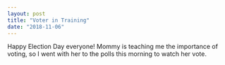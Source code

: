 ```yaml
---
layout: post
title: "Voter in Training"
date: "2018-11-06"
---
```


Happy Election Day everyone! Mommy is teaching me the importance of voting, so I went with her to the polls this morning to watch her vote. 
